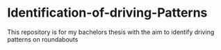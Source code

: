# Identification-of-driving-Patterns
This repository is for my bachelors thesis with the aim to identify driving patterns on roundabouts
